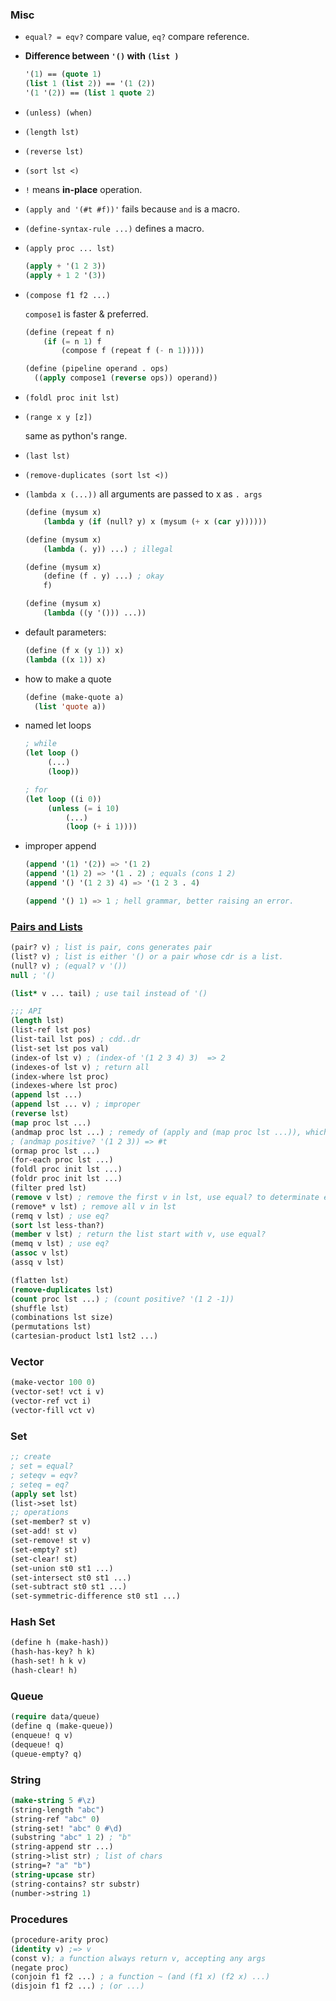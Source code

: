 ### Misc

* `equal? = eqv?` compare value, `eq?` compare reference.

* **Difference between `'()` with `(list )`**

  ```lisp
  '(1) == (quote 1)
  (list 1 (list 2)) == '(1 (2))
  '(1 '(2)) == (list 1 quote 2)
  ```

* `(unless) (when)`

* `(length lst)`

* `(reverse lst)`

* `(sort lst <)`

* `!` means **in-place** operation.

* `(apply and '(#t #f))'` fails because `and` is a macro.

* `(define-syntax-rule ...)` defines a macro.

* `(apply proc ... lst)`

  ```lisp
  (apply + '(1 2 3))
  (apply + 1 2 '(3))
  ```

* `(compose f1 f2 ...) `

  `compose1` is faster & preferred.

  ```lisp
  (define (repeat f n)
      (if (= n 1) f
          (compose f (repeat f (- n 1)))))
  
  (define (pipeline operand . ops)
    ((apply compose1 (reverse ops)) operand))
  ```

* `(foldl proc init lst)`

* `(range x y [z])`

  same as python's range.
  
* `(last lst)`

* `(remove-duplicates (sort lst <))`

* `(lambda x (...))` all arguments are passed to x as `. args`

  ```lisp
  (define (mysum x)
      (lambda y (if (null? y) x (mysum (+ x (car y))))))
  
  (define (mysum x)
      (lambda (. y)) ...) ; illegal
  
  (define (mysum x)
      (define (f . y) ...) ; okay
      f)
  
  (define (mysum x)
      (lambda ((y '())) ...))
  ```

* default parameters:

  ```lisp
  (define (f x (y 1)) x)
  (lambda ((x 1)) x)
  ```

* how to make a quote

  ```lisp
  (define (make-quote a)
    (list 'quote a))
  ```

* named let loops

  ```lisp
  ; while
  (let loop ()
       (...)
       (loop))
  
  ; for
  (let loop ((i 0))
       (unless (= i 10)
           (...)
           (loop (+ i 1))))
  ```

  

* improper append

  ```lisp
  (append '(1) '(2)) => '(1 2)
  (append '(1) 2) => '(1 . 2) ; equals (cons 1 2)
  (append '() '(1 2 3) 4) => '(1 2 3 . 4)
  
  (append '() 1) => 1 ; hell grammar, better raising an error.
  
  ```

  

### [Pairs and Lists](<https://docs.racket-lang.org/reference/pairs.html>)

```lisp
(pair? v) ; list is pair, cons generates pair
(list? v) ; list is either '() or a pair whose cdr is a list.
(null? v) ; (equal? v '())
null ; '()

(list* v ... tail) ; use tail instead of '()

;;; API
(length lst)
(list-ref lst pos)
(list-tail lst pos) ; cdd..dr
(list-set lst pos val)
(index-of lst v) ; (index-of '(1 2 3 4) 3)  => 2
(indexes-of lst v) ; return all
(index-where lst proc)
(indexes-where lst proc)
(append lst ...)
(append lst ... v) ; improper
(reverse lst)
(map proc lst ...)
(andmap proc lst ...) ; remedy of (apply and (map proc lst ...)), which is errorneous since and is macro.
; (andmap positive? '(1 2 3)) => #t
(ormap proc lst ...)
(for-each proc lst ...)
(foldl proc init lst ...)
(foldr proc init lst ...)
(filter pred lst)
(remove v lst) ; remove the first v in lst, use equal? to determinate equality.
(remove* v lst) ; remove all v in lst
(remq v lst) ; use eq?
(sort lst less-than?)
(member v lst) ; return the list start with v, use equal?
(memq v lst) ; use eq?
(assoc v lst)
(assq v lst)

(flatten lst)
(remove-duplicates lst)
(count proc lst ...) ; (count positive? '(1 2 -1))
(shuffle lst)
(combinations lst size) 
(permutations lst)
(cartesian-product lst1 lst2 ...)

```



### Vector

```lisp
(make-vector 100 0)
(vector-set! vct i v)
(vector-ref vct i)
(vector-fill vct v)
```



### Set

```lisp
;; create
; set = equal?
; seteqv = eqv?
; seteq = eq?
(apply set lst)
(list->set lst)
;; operations
(set-member? st v)
(set-add! st v)
(set-remove! st v)
(set-empty? st)
(set-clear! st)
(set-union st0 st1 ...)
(set-intersect st0 st1 ...)
(set-subtract st0 st1 ...)
(set-symmetric-difference st0 st1 ...)

```



### Hash Set

```lisp
(define h (make-hash))
(hash-has-key? h k)
(hash-set! h k v)
(hash-clear! h)
```



### Queue

```lisp
(require data/queue)
(define q (make-queue))
(enqueue! q v)
(dequeue! q)
(queue-empty? q)

```



### String

```lisp
(make-string 5 #\z)
(string-length "abc")
(string-ref "abc" 0)
(string-set! "abc" 0 #\d)
(substring "abc" 1 2) ; "b"
(string-append str ...)
(string->list str) ; list of chars
(string=? "a" "b")
(string-upcase str)
(string-contains? str substr)
(number->string 1)

```



### Procedures

```lisp
(procedure-arity proc)
(identity v) ;=> v
(const v); a function always return v, accepting any args
(negate proc)
(conjoin f1 f2 ...) ; a function ~ (and (f1 x) (f2 x) ...)
(disjoin f1 f2 ...) ; (or ...)

```

